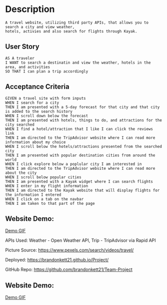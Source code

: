 
# Description

```
A travel website, utilizing third party APIs, that allows you to search a city and view weather, 
hotels, activies and also search for flights through Kayak.
```

## User Story

```
AS A traveler
I WANT to search a destinatin and view the weather, hotels in the area, and activities
SO THAT I can plan a trip accordingly
```

## Acceptance Criteria

```
GIVEN a travel site with form inputs
WHEN I search for a city
THEN I am presented with a 5-day forecast for that city and that city is added to the search history
WHEN I scroll down below the forecast
THEN I am presented with hotels, things to do, and attractions for the city searched
WHEN I find a hotel/attraction that I like I can click the reviews link
THEN I am directed to the TripAdvisor website where I can read more information about my choice
WHEN I scroll below the hotels/attractions presented from the searched city
THEN I am presented with popular destination cities from around the world
WHEN I click explore below a poplular city I am interested in
THEN I am directed to the TripAdvisor website where I can read more about the city
WHEN I scroll below popular cities
THEN I am presented with a Kayak widget where I can search flights
WHEN I enter in my flight information
THEN I am directed to the Kayak website that will display flights for the information I entered
WHEN I click on a tab on the navbar
THEN I am taken to that part of the page
```
## Website Demo:
[Demo GIF](assets/Safar_Travelwebsite.gif)

APIs Used:
Weather - Open Weather API,
Trip - TripAdvisor via Rapid API

Picture Source:
https://www.pexels.com/search/videos/travel/

Deployed: https://brandonkett21.github.io/Project/

GitHub Repo: https://github.com/brandonkett21/Team-Project

## Website Demo:
[Demo GIF](assets/Safar_Travelwebsite.gif)

